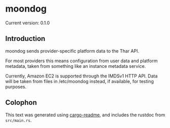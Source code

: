 # moondog

Current version: 0.1.0

## Introduction

moondog sends provider-specific platform data to the Thar API.

For most providers this means configuration from user data and platform metadata, taken from
something like an instance metadata service.

Currently, Amazon EC2 is supported through the IMDSv1 HTTP API.  Data will be taken from files in
/etc/moondog instead, if available, for testing purposes.

## Colophon

This text was generated using [cargo-readme](https://crates.io/crates/cargo-readme), and includes the rustdoc from `src/main.rs`.